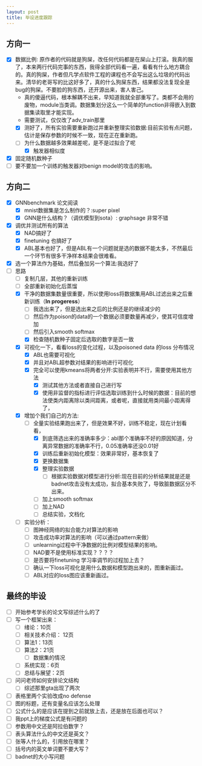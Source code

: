 ```yaml
---
layout: post
title: 毕设进度跟踪
---
```


## 方向一

* [x] 数据比例: 原作者的代码就是狗屎，改任何代码都是在屎山上打滚。我真的服了，本来两行代码完事的东西，我得全部代码看一遍，看看有什么地方耦合的。真的狗屎，作者但凡学点软件工程的课程也不会写出这么垃圾的代码出来。清华的老哥写的比这好多了，真的什么狗屎东西，结果都没法复现全是bug的狗屎。不要脸的狗东西，还开源出来，害人害己。
  * 真的傻逼代码，根本解耦不出来，早知道我就全部重写了。类都不会用的废物，module当类调。数据集划分这么一个简单的function非得嵌入到数据集读取里才能实现。
  * 需要测试，仅仅改了adv_train那里
  * [x] 测好了，所有实验需要重新跑过并重新整理实验数据:目前实验有点问题，估计是保存参数的时候不一致，现在正在重新跑。
  * [ ] 为什么数据越多效果越差呢，是不是过拟合了呢
    * [x] 触发器相似度
* [x] 固定随机数种子
* [ ] 要不要加一个训练的触发器对benign model的攻击的影响。

## 方向二

* [x] GNNbenchmark 论文阅读
  * [x] mnist数据集是怎么制作的？:super pixel
  * [x] GNN是什么结构？（调优模型到sota）: graphsage 非常不错
* [x] 调优并测试所有的算法
  * [x] NAD搞好了
  * [x] finetuning 也搞好了
  * [x] ABL基本也好了，但是ABL有一个问题就是选的数据不能太多，不然最后一个环节有很多干净样本结果会很难看。
* [x] 选一个算法作为基础，然后叠加另一个算法:我选好了
* [ ] 思路
  * [ ] 复制几层，其他的重新训练
  * [ ] 全部重新初始化后蒸馏
  * [x] 干净的数据集数量很重要，所以使用loss将数据集用ABL过滤出来之后重新训练（**In progeress**）
    * [ ] 我选出来了，但是选出来之后的比例还是的继续减少的
    * [ ] 然后作为poison的data的一个数据必须要数量再减少，使其可信度增加
    * [ ] 然后引入smooth softmax  
    * [x] 检查随机数种子固定后选取的数字是否一致
  * [x] 可视化一下，看看loss的变化过程，以及poisoned data 的loss 分布情况 
    * [x] ABL也需要可视化
    * [x] 并且对ABL超参数对结果的影响进行可视化
    * [x] 完全可以使用kmeans将两者分开:实验表明并不行，需要使用其他方法
      * [x] 测试其他方法或者直接自己进行写
      * [x] 使用非监督的指标进行评估选取训练到什么时候的数据：目前的想法使类内距离除以类间距离，或者呢，直接就用类间最小距离得了，
  * [x] 增加个我们自己的方法:
    * [ ] 全量实验结果跑出来了，但是效果不好，训练不稳定，现在计划看看，
      * [x] 到底筛选出来的准确率多少：abl那个准确率不好的原因知道，分离异常数据的准确率不行，0.05准确率还没0.01好
      * [x] 训练后重新初始化模型：效果非常好，基本恢复了
      * [x] 更换数据集
      * [x] 整理实验数据
        * [ ] 根据实验数据对模型进行分析:现在目前的分析结果就是还是badnet攻击没有太成功，拟合基本失败了，导致脏数据区分不出来。
      * [ ] 加上smooth softmax
      * [ ] 加上NAD
      * [ ] 总结实验，文档化
  * [ ] 实验分析：
    * [ ] 图神经网络的拟合能力对算法的影响
    * [ ] 攻击成功率对算法的影响（可以通过pattern来做）
    * [ ] unlearning过程中干净数据的比例对模型结果的影响。
    * [ ] NAD要不是使用标准实现？？？？
    * [ ] 是否要将finetuning 学习率调节的过程加上去？
    * [ ] 确认一下loss可视化是用什么数据和模型跑出来的，图重新画过。
    * [ ] ABL对应的loss图应该重新画过。

## 最终的毕设

* [ ] 开始参考学长的论文写综述什么的了
* [ ] 写一个框架出来：
  * [ ] 绪论：10页
  * [ ] 相关技术介绍： 12页
  * [ ] 算法1：13页
  * [ ] 算法2：21页
    * [ ] 数据集的情况
  * [ ] 系统实现：6页
  * [ ] 总结与展望：2页

* [ ] 问问老师如何安排论文结构
  * [ ] 综述那里gta出现了两次
* [ ] 表格里两个实验改成no defense
* [ ] 图的标题，还有变量名应该怎么处理
* [ ] 公式什么的是应该在提到之前就放上去，还是放在后面也可以？
* [ ] 我ppt上的梯度公式是有问题的
* [ ] 参数用中文还是阿拉伯数字？
* [ ] 表头算法什么的中文还是英文？
* [ ] 张等人什么的，引用放在哪里？
* [ ] 括号内的英文单词要不要大写？
* [ ] badnet的大小写问题